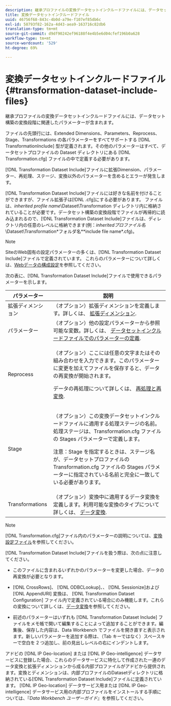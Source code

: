 ```yaml
---
description: 継承プロファイルの変換データセットインクルードファイルには、データセット構築の変換段階に関連したパラメーターが含まれます。
title: 変換データセットインクルードファイル
uuid: 46756f68-843c-4b0d-a79e-f107ef85db6c
exl-id: 58793f82-162a-4d43-aea9-163716c82db6
translation-type: tm+mt
source-git-commit: d9df90242ef96188f4e4b5e6d04cfef196b0a628
workflow-type: tm+mt
source-wordcount: '529'
ht-degree: 69%

---
```


# 変換データセットインクルードファイル{#transformation-dataset-include-files}

継承プロファイルの変換データセットインクルードファイルには、データセット構築の変換段階に関連したパラメーターが含まれます。

ファイルの先頭行には、Extended Dimensions、Parameters、Reprocess、Stage、Transformations の各パラメーターをすべてサポートする [!DNL TransformationInclude] 型が定義されます。その他のパラメーターはすべて、データセットプロファイルの Dataset ディレクトリにある [!DNL Transformation.cfg] ファイルの中で定義する必要があります。

[!DNL Transformation Dataset Include]ファイルに拡張Dimension、パラメーター、再処理、ステージ、変換以外のパラメーターを含めるとエラーが発生します。

[!DNL Transformation Dataset Include]ファイルには好きな名前を付けることができますが、ファイル拡張子は[!DNL .cfg]にする必要があります。 ファイルは、*inherited profile name*\Dataset\Transformation ディレクトリ内に格納されていることが必要です。データセット構築の変換段階でファイルが再帰的に読み込まれるので、[!DNL Transformation Dataset Include]ファイルは、ディレクトリ内の任意のレベルに格納できます(例：*inheritedプロファイル名*\Dataset\Transformation\*フォルダ名*\*include file name*.cfg)。

>[!NOTE]
>
>SiteのWeb固有の設定パラメーターの多くは、[!DNL Transformation Dataset Include]ファイルで定義されています。 これらのパラメーターについて詳しくは、[Webデータの構成設定](../../../../home/c-dataset-const-proc/c-config-web-data/c-config-web-data.md#concept-9a306b65483a484bb3f6f3c1d7e77519)を参照してください。

次の表に、[!DNL Transformation Dataset Include]ファイルで使用できるパラメーターを示します。

<table id="table_7BD343888D9145BCBA889B531A4D18F8"> 
 <thead> 
  <tr> 
   <th colname="col1" class="entry"> パラメーター </th> 
   <th colname="col2" class="entry"> 説明 </th> 
  </tr> 
 </thead>
 <tbody> 
  <tr> 
   <td colname="col1"> 拡張ディメンション </td> 
   <td colname="col2"> （オプション）拡張ディメンションを定義します。詳しくは、 <a href="../../../../home/c-dataset-const-proc/c-ex-dim/c-abt-ex-dim.md"> 拡張ディメンション</a>. </td> 
  </tr> 
  <tr> 
   <td colname="col1"> パラメーター </td> 
   <td colname="col2"> （オプション）他の設定パラメーターから参照可能な変数。詳しくは、 <a href="../../../../home/c-dataset-const-proc/c-dataset-inc-files/c-def-param-dataset-inc-files/c-def-param-dataset-inc-files.md#concept-5ad06acc8dc44bf2a99643fafdd56b50"> データセットインクルードファイルでのパラメーターの定義</a>. </td> 
  </tr> 
  <tr> 
   <td colname="col1"> Reprocess </td> 
   <td colname="col2"> <p>（オプション）ここには任意の文字またはその組み合わせを入力できます。このパラメーターに変更を加えてファイルを保存すると、データの再変換が開始されます。 </p> <p> データの再処理について詳しくは、 <a href="../../../../home/c-dataset-const-proc/c-reproc-retrans/c-unst-reproc-retrans.md"> 再処理と再変換</a>. </p> </td> 
  </tr> 
  <tr> 
   <td colname="col1"> Stage </td> 
   <td colname="col2"> <p>（オプション）この<span class="wintitle">変換データセットインクルード</span>ファイルに適用する処理ステージの名前。処理ステージは、<span class="filepath">Transformation.cfg</span> ファイルの Stages パラメーターで定義します。 </p> <p> <p>注意：Stage を指定するときは、ステージ名が、データセットプロファイルの <span class="filepath">Transformation.cfg</span> ファイルの Stages パラメーターに指定されている名前と完全に一致している必要があります。 </p> </p> </td> 
  </tr> 
  <tr> 
   <td colname="col1"> Transformations </td> 
   <td colname="col2"> （オプション）変換中に適用するデータ変換を定義します。利用可能な変換のタイプについて詳しくは、 <a href="../../../../home/c-dataset-const-proc/c-data-trans/c-abt-transf.md"> データ変換</a>. </td> 
  </tr> 
 </tbody> 
</table>

>[!NOTE]
>
>[!DNL Transformation.cfg]ファイル内のパラメーターの説明については、[変換設定ファイル](../../../../home/c-dataset-const-proc/c-trans-config-file/c-abt-trans-config-file.md)を参照してください。

[!DNL Transformation Dataset Include]ファイルを扱う際は、次の点に注意してください。

* このファイルに含まれるいずれかのパラメーターを変更した場合、データの再変換が必要となります。
* [!DNL CrossRows]、 [!DNL ODBCLookup]、、 [!DNL Sessionize]および [!DNL AppendURI] 変換は、 [!DNL Transformation Dataset Configuration] ファイル内で定義されている場合にのみ機能します。これらの変換について詳しくは、[データ変換](../../../../home/c-dataset-const-proc/c-data-trans/c-abt-transf.md)を参照してください。

* 前述のパラメーターはいずれも [!DNL Transformation Dataset Include] ファイルをメモ帳で開いて編集することによって追加することができます。編集後、保存した内容は、Data Workbench でファイルを開き直すと表示されます。新しいパラメーターを追加する際は、（Tab キーではなく）スペースキーで空白を 2 つ追加し、前の見出しレベルの右にインデントします。

アドビの [!DNL IP Geo-location] または [!DNL IP Geo-intelligence]   データサービスに登録した場合、これらのデータサービスに特化して作成された一連のデータ変換と拡張ディメンションから成る内部プロファイルがアドビから提供されます。変換とディメンションは、内部プロファイルのDatasetディレクトリに格納されている[!DNL Transformation Dataset Include]ファイルに定義されています。 [!DNL IP Geo-location] データサービス用または [!DNL IP Geo-intelligence] データサービス用の内部プロファイルをインストールする手順については、『*Data Workbench ユーザーガイド*』を参照してください。
